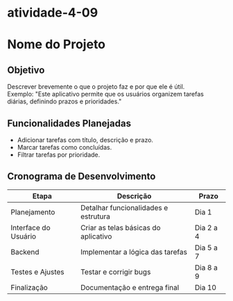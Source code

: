# atividade-4-09
# Nome do Projeto  

## Objetivo  
Descrever brevemente o que o projeto faz e por que ele é útil.  
Exemplo: "Este aplicativo permite que os usuários organizem tarefas diárias, definindo prazos e prioridades."  

## Funcionalidades Planejadas  
- Adicionar tarefas com título, descrição e prazo.  
- Marcar tarefas como concluídas.  
- Filtrar tarefas por prioridade.  

## Cronograma de Desenvolvimento  
| Etapa                 | Descrição                            | Prazo        |
|-----------------------|--------------------------------------|--------------|
| Planejamento          | Detalhar funcionalidades e estrutura| Dia 1        |
| Interface do Usuário  | Criar as telas básicas do aplicativo | Dia 2 a 4    |
| Backend               | Implementar a lógica das tarefas    | Dia 5 a 7    |
| Testes e Ajustes      | Testar e corrigir bugs              | Dia 8 a 9    |
| Finalização           | Documentação e entrega final        | Dia 10       |
